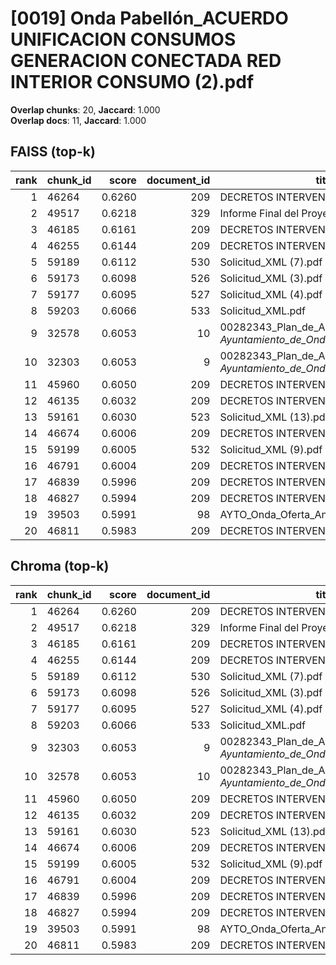 # [0019] Onda Pabellón_ACUERDO UNIFICACION CONSUMOS GENERACION CONECTADA RED INTERIOR CONSUMO (2).pdf

**Overlap chunks**: 20, **Jaccard**: 1.000  
**Overlap docs**: 11, **Jaccard**: 1.000

## FAISS (top-k)
rank | chunk_id | score | document_id | title
---:|---|---:|---:|---
1 | 46264 | 0.6260 | 209 | DECRETOS INTERVENCIÓN 1S 2024.PDF
2 | 49517 | 0.6218 | 329 | Informe Final del Proyecto Monteblanco.pdf
3 | 46185 | 0.6161 | 209 | DECRETOS INTERVENCIÓN 1S 2024.PDF
4 | 46255 | 0.6144 | 209 | DECRETOS INTERVENCIÓN 1S 2024.PDF
5 | 59189 | 0.6112 | 530 | Solicitud_XML (7).pdf
6 | 59173 | 0.6098 | 526 | Solicitud_XML (3).pdf
7 | 59177 | 0.6095 | 527 | Solicitud_XML (4).pdf
8 | 59203 | 0.6066 | 533 | Solicitud_XML.pdf
9 | 32578 | 0.6053 | 10 | 00282343_Plan_de_Adecuacion_al_ENS_-_Ayuntamiento_de_Onda_(1).pdf.pdf
10 | 32303 | 0.6053 | 9 | 00282343_Plan_de_Adecuacion_al_ENS_-_Ayuntamiento_de_Onda_(1).pdf (1).pdf
11 | 45960 | 0.6050 | 209 | DECRETOS INTERVENCIÓN 1S 2024.PDF
12 | 46135 | 0.6032 | 209 | DECRETOS INTERVENCIÓN 1S 2024.PDF
13 | 59161 | 0.6030 | 523 | Solicitud_XML (13).pdf
14 | 46674 | 0.6006 | 209 | DECRETOS INTERVENCIÓN 1S 2024.PDF
15 | 59199 | 0.6005 | 532 | Solicitud_XML (9).pdf
16 | 46791 | 0.6004 | 209 | DECRETOS INTERVENCIÓN 1S 2024.PDF
17 | 46839 | 0.5996 | 209 | DECRETOS INTERVENCIÓN 1S 2024.PDF
18 | 46827 | 0.5994 | 209 | DECRETOS INTERVENCIÓN 1S 2024.PDF
19 | 39503 | 0.5991 | 98 | AYTO_Onda_Oferta_Anexo_I_firmado.pdf.pdf
20 | 46811 | 0.5983 | 209 | DECRETOS INTERVENCIÓN 1S 2024.PDF

## Chroma (top-k)
rank | chunk_id | score | document_id | title
---:|---|---:|---:|---
1 | 46264 | 0.6260 | 209 | DECRETOS INTERVENCIÓN 1S 2024.PDF
2 | 49517 | 0.6218 | 329 | Informe Final del Proyecto Monteblanco.pdf
3 | 46185 | 0.6161 | 209 | DECRETOS INTERVENCIÓN 1S 2024.PDF
4 | 46255 | 0.6144 | 209 | DECRETOS INTERVENCIÓN 1S 2024.PDF
5 | 59189 | 0.6112 | 530 | Solicitud_XML (7).pdf
6 | 59173 | 0.6098 | 526 | Solicitud_XML (3).pdf
7 | 59177 | 0.6095 | 527 | Solicitud_XML (4).pdf
8 | 59203 | 0.6066 | 533 | Solicitud_XML.pdf
9 | 32303 | 0.6053 | 9 | 00282343_Plan_de_Adecuacion_al_ENS_-_Ayuntamiento_de_Onda_(1).pdf (1).pdf
10 | 32578 | 0.6053 | 10 | 00282343_Plan_de_Adecuacion_al_ENS_-_Ayuntamiento_de_Onda_(1).pdf.pdf
11 | 45960 | 0.6050 | 209 | DECRETOS INTERVENCIÓN 1S 2024.PDF
12 | 46135 | 0.6032 | 209 | DECRETOS INTERVENCIÓN 1S 2024.PDF
13 | 59161 | 0.6030 | 523 | Solicitud_XML (13).pdf
14 | 46674 | 0.6006 | 209 | DECRETOS INTERVENCIÓN 1S 2024.PDF
15 | 59199 | 0.6005 | 532 | Solicitud_XML (9).pdf
16 | 46791 | 0.6004 | 209 | DECRETOS INTERVENCIÓN 1S 2024.PDF
17 | 46839 | 0.5996 | 209 | DECRETOS INTERVENCIÓN 1S 2024.PDF
18 | 46827 | 0.5994 | 209 | DECRETOS INTERVENCIÓN 1S 2024.PDF
19 | 39503 | 0.5991 | 98 | AYTO_Onda_Oferta_Anexo_I_firmado.pdf.pdf
20 | 46811 | 0.5983 | 209 | DECRETOS INTERVENCIÓN 1S 2024.PDF
